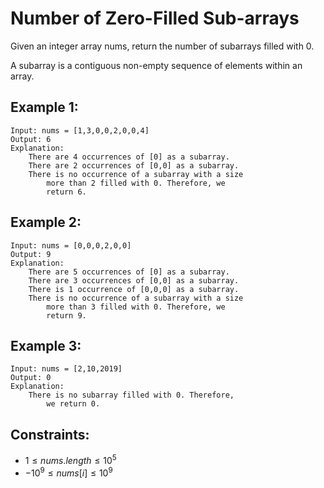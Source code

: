 # Number of Zero-Filled Sub-arrays

Given an integer array nums, return the number of subarrays filled with 0.

A subarray is a contiguous non-empty sequence of elements within an array.

 

## Example 1:

    Input: nums = [1,3,0,0,2,0,0,4]
    Output: 6
    Explanation: 
        There are 4 occurrences of [0] as a subarray.
        There are 2 occurrences of [0,0] as a subarray.
        There is no occurrence of a subarray with a size  
            more than 2 filled with 0. Therefore, we 
            return 6.

## Example 2:

    Input: nums = [0,0,0,2,0,0]
    Output: 9
    Explanation:
        There are 5 occurrences of [0] as a subarray.
        There are 3 occurrences of [0,0] as a subarray.
        There is 1 occurrence of [0,0,0] as a subarray.
        There is no occurrence of a subarray with a size 
            more than 3 filled with 0. Therefore, we 
            return 9.

## Example 3:

    Input: nums = [2,10,2019]
    Output: 0
    Explanation: 
        There is no subarray filled with 0. Therefore, 
            we return 0.

 

## Constraints:

* $1 \le nums.length \le 10^5$
* $-10^9 \le nums[i] \le 10^9$

